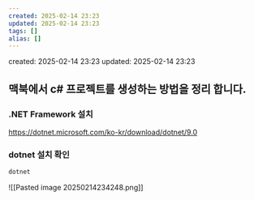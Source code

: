```yaml
---
created: 2025-02-14 23:23
updated: 2025-02-14 23:23
tags: []
alias: []
---
```


created: 2025-02-14 23:23
updated: 2025-02-14 23:23

## 맥북에서 c# 프로젝트를 생성하는 방법을 정리 합니다.

### .NET Framework 설치
https://dotnet.microsoft.com/ko-kr/download/dotnet/9.0

### dotnet 설치 확인
```bash
dotnet
```

![[Pasted image 20250214234248.png]]


